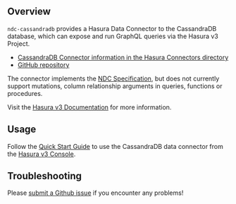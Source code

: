 ## Overview

`ndc-cassandradb` provides a Hasura Data Connector to the CassandraDB database,
which can expose and run GraphQL queries via the Hasura v3 Project.

- [CassandraDB Connector information in the Hasura Connectors directory](https://hasura.io/connectors/cassandradb)
- [GitHub repository](https://github.com/hasura/ndc-cassandradb)

The connector implements the [NDC Specification](https://hasura.github.io/ndc-spec/overview.html),
but does not currently support mutations, column relationship arguments in queries, functions or procedures.

Visit the
[Hasura v3 Documentation](https://hasura.io/docs/3.0/native-data-connectors/cassandradb) 
for more information.

## Usage

Follow the [Quick Start Guide](https://hasura.io/docs/3.0/quickstart/) 
to use the CassandraDB data connector from the [Hasura v3 Console](https://console.hasura.io).

## Troubleshooting

Please [submit a Github issue](https://github.com/hasura/graphql-engine/issues/new)
if you encounter any problems!
